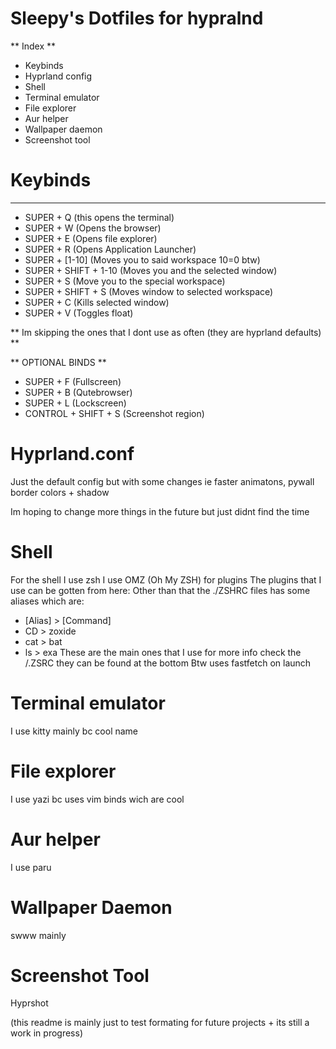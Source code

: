 # Sleepy's Dotfiles for hypralnd

** Index ** 
  - Keybinds 
  - Hyprland config 
  - Shell 
  - Terminal emulator
  - File explorer
  - Aur helper 
  - Wallpaper daemon 
  - Screenshot tool 

# Keybinds 
--------------------- 

- SUPER + Q (this opens the terminal)
- SUPER + W (Opens the browser)
- SUPER + E (Opens file explorer)
- SUPER + R (Opens Application Launcher)
- SUPER + [1-10] (Moves you to said workspace 10=0 btw)
- SUPER + SHIFT + 1-10 (Moves you and the selected window)
- SUPER + S (Move you to the special workspace)
- SUPER + SHIFT + S (Moves window to selected workspace)
- SUPER + C (Kills selected window)
- SUPER + V (Toggles float)

** Im skipping the ones that I dont use as often (they are hyprland defaults) **

** OPTIONAL BINDS **
- SUPER + F (Fullscreen)
- SUPER + B (Qutebrowser)
- SUPER + L (Lockscreen)
- CONTROL + SHIFT + S (Screenshot region)

# Hyprland.conf
 Just the default config but with some changes ie faster
 animatons, pywall border colors + shadow 

Im hoping to change more things in the future but just didnt find the time 

# Shell 
 For the shell I use zsh 
 I use OMZ (Oh My ZSH) for plugins 
 The plugins that I use can be gotten from here:
 Other than that the ./ZSHRC files has some aliases which are:
- [Alias] > [Command]
- CD > zoxide 
- cat > bat 
- ls > exa 
These are the main ones that I use for more info check the /.ZSRC they can be found at the bottom
Btw uses fastfetch on launch 

# Terminal emulator
  I use kitty mainly bc cool name

# File explorer 
 I use yazi bc uses vim binds wich are cool

# Aur helper 
 I use paru 

# Wallpaper Daemon 
 swww mainly

# Screenshot Tool 
 Hyprshot 

(this readme is mainly just to test formating for future projects + its still a work in progress)


